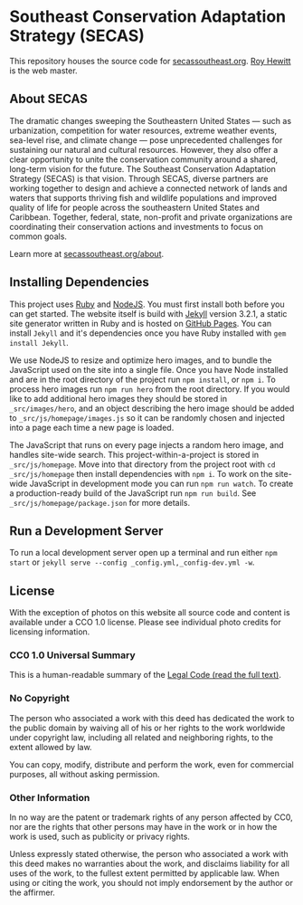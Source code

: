 # Southeast Conservation Adaptation Strategy (SECAS)

This repository houses the source code for [secassoutheast.org](https://secassoutheast.org). [Roy Hewitt](mailto:roy_hewitt@fws.gov?subject=SECAS+website) is the web master.

## About SECAS

The dramatic changes sweeping the Southeastern United States — such as urbanization, competition for water resources, extreme weather events, sea-level rise, and climate change — pose unprecedented challenges for sustaining our natural and cultural resources. However, they also offer a clear opportunity to unite the conservation community around a shared, long-term vision for the future. The Southeast Conservation Adaptation Strategy (SECAS) is that vision. Through SECAS, diverse partners are working together to design and achieve a connected network of lands and waters that supports thriving fish and wildlife populations and improved quality of life for people across the southeastern United States and Caribbean. Together, federal, state, non-profit and private organizations are coordinating their conservation actions and investments to focus on common goals.

Learn more at [secassoutheast.org/about](https://secassoutheast.org/about).

## Installing Dependencies

This project uses [Ruby](https://www.ruby-lang.org/en/) and [NodeJS](https://nodejs.org/en/).  You must first install both before you can get started.  The website itself is build with [Jekyll](https://jekyllrb.com) version 3.2.1, a static site generator written in Ruby and is hosted on [GitHub Pages](https://pages.github.com/).  You can install `Jekyll` and it's dependencies once you have Ruby installed with `gem install Jekyll`.

We use NodeJS to resize and optimize hero images, and to bundle the JavaScript used on the site into a single file.  Once you have Node installed and are in the root directory of the project run `npm install`, or `npm i`.  To process hero images run `npm run hero` from the root directory. If you would like to add additional hero images they should be stored in `_src/images/hero`, and an object describing the hero image should be added to `_src/js/homepage/images.js` so it can be randomly chosen and injected into a page each time a new page is loaded.

The JavaScript that runs on every page injects a random hero image, and handles site-wide search.  This project-within-a-project is stored in `_src/js/homepage`.  Move into that directory from the project root with `cd _src/js/homepage` then install dependencies with `npm i`.  To work on the site-wide JavaScript in development mode you can run `npm run watch`.  To create a production-ready build of the JavaScript run `npm run build`.  See `_src/js/homepage/package.json` for more details.

## Run a Development Server

To run a local development server open up a terminal and run either `npm start` or `jekyll serve --config _config.yml,_config-dev.yml -w`.

## License

With the exception of photos on this website all source code and content is available under a CCO 1.0 license.  Please see individual photo credits for licensing information.

### CC0 1.0 Universal Summary

This is a human-readable summary of the [Legal Code (read the full text)](https://creativecommons.org/publicdomain/zero/1.0/legalcode).

### No Copyright

The person who associated a work with this deed has dedicated the work to the public domain by waiving all of his or her rights to the work worldwide under copyright law, including all related and neighboring rights, to the extent allowed by law.

You can copy, modify, distribute and perform the work, even for commercial purposes, all without asking permission.

### Other Information

In no way are the patent or trademark rights of any person affected by CC0, nor are the rights that other persons may have in the work or in how the work is used, such as publicity or privacy rights.

Unless expressly stated otherwise, the person who associated a work with this deed makes no warranties about the work, and disclaims liability for all uses of the work, to the fullest extent permitted by applicable law. When using or citing the work, you should not imply endorsement by the author or the affirmer.
